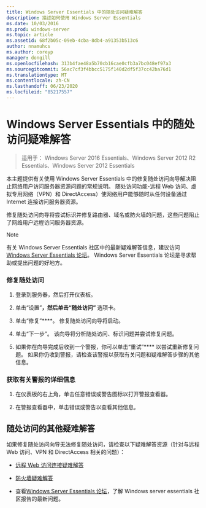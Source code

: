 ```yaml
---
title: Windows Server Essentials 中的随处访问疑难解答
description: 描述如何使用 Windows Server Essentials
ms.date: 10/03/2016
ms.prod: windows-server
ms.topic: article
ms.assetid: 68f2b05c-09eb-4cba-8db4-a91353b513c6
author: nnamuhcs
ms.author: coreyp
manager: dongill
ms.openlocfilehash: 313b4fae48a5b70cb16cae0cfb3a7bc048ef97a3
ms.sourcegitcommit: 56ac7cf3f4bbcc5175f140d2df5f37cc42ba76d1
ms.translationtype: MT
ms.contentlocale: zh-CN
ms.lasthandoff: 06/23/2020
ms.locfileid: "85217557"
---
```

# <a name="troubleshoot-anywhere-access-in-windows-server-essentials"></a>Windows Server Essentials 中的随处访问疑难解答

>适用于： Windows Server 2016 Essentials、Windows Server 2012 R2 Essentials、Windows Server 2012 Essentials

本主题提供有关使用 Windows Server Essentials 中的修复随处访问向导解决阻止网络用户访问服务器资源问题的常规说明。 随处访问功能-远程 Web 访问、虚拟专用网络（VPN）和 DirectAccess）使网络用户能够随时从任何设备通过 Internet 连接访问服务器资源。  
  
 修复随处访问向导将尝试标识并修复路由器、域名或防火墙的问题，这些问题阻止了网络用户远程访问服务器资源。  
  
> [!NOTE]
>  有关 Windows Server Essentials 社区中的最新疑难解答信息，建议访问[Windows Server Essentials 论坛](https://social.technet.microsoft.com/Forums/winserveressentials/threads)。 Windows Server Essentials 论坛是寻求帮助或提出问题的好地方。  
  
### <a name="to-repair-anywhere-access"></a>修复随处访问  
  
1.  登录到服务器，然后打开仪表板。  
  
2.  单击“设置”****，然后单击“随处访问”**** 选项卡。  
  
3.  单击“修复”****。 修复随处访问向导将启动。  
  
4.  单击“下一步”。 该向导将分析随处访问、标识问题并尝试修复问题。  
  
5.  如果你在向导完成后收到一个警报，你可以单击“重试”**** 以尝试重新修复问题。 如果你仍收到警报，请检查该警报以获取有关问题和疑难解答步骤的其他信息。  
  
### <a name="to-get-more-information-about-an-alert"></a>获取有关警报的详细信息  
  
1.  在仪表板的右上角，单击任意错误或警告图标以打开警报查看器。  
  
2.  在警报查看器中，单击错误或警告以查看其他信息。  
  
## <a name="additional-troubleshooting-for-anywhere-access"></a>随处访问的其他疑难解答  
 如果修复随处访问向导无法修复随处访问，请检查以下疑难解答资源（针对与远程 Web 访问、VPN 和 DirectAccess 相关的问题）：  
  

-   [远程 Web 访问连接疑难解答](Troubleshoot-Remote-Web-Access-connectivity-in-Windows-Server-Essentials.md)  
  
-   [防火墙疑难解答](Troubleshoot-your-firewall-in-Windows-Server-Essentials.md)
  
-   查看[Windows Server Essentials 论坛](https://social.technet.microsoft.com/Forums/winserveressentials/threads)，了解 Windows server essentials 社区报告的最新问题。
